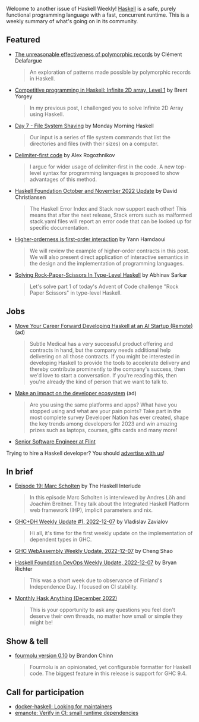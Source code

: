 Welcome to another issue of Haskell Weekly!
[Haskell](https://www.haskell.org) is a safe, purely functional programming language with a fast, concurrent runtime.
This is a weekly summary of what's going on in its community.

## Featured

- [The unreasonable effectiveness of polymorphic records](https://exploring-better-ways.bellroy.com/the-unreasonable-effectiveness-of-polymorphic-records.html) by Clément Delafargue
  > An exploration of patterns made possible by polymorphic records in Haskell.

- [Competitive programming in Haskell: Infinite 2D array, Level 1](https://byorgey.wordpress.com/2022/12/03/competitive-programming-in-haskell-infinite-2d-array-level-1/) by Brent Yorgey
  > In my previous post, I challenged you to solve Infinite 2D Array using Haskell.

- [Day 7 - File System Shaving](https://mmhaskell.com/blog/2022/12/7/day-7-file-system-shaving) by Monday Morning Haskell
  > Our input is a series of file system commands that list the directories and files (with their sizes) on a computer.

- [Delimiter-first code](https://arogozhnikov.github.io/2022/11/29/delimiter-comes-first.html) by Alex Rogozhnikov
  > I argue for wider usage of delimiter-first in the code. A new top-level syntax for programming languages is proposed to show advantages of this method.

- [Haskell Foundation October and November 2022 Update](https://discourse.haskell.org/t/haskell-foundation-october-and-november-2022-update/5392?u=taylorfausak) by David Christiansen
  > The Haskell Error Index and Stack now support each other! This means that after the next release, Stack errors such as malformed stack.yaml files will report an error code that can be looked up for specific documentation.

- [Higher-orderness is first-order interaction](https://www.tweag.io/blog/2022-12-01-higherorderness-is-interaction/) by Yann Hamdaoui
  > We will review the example of higher-order contracts in this post. We will also present direct application of interactive semantics in the design and the implementation of programming languages.

- [Solving Rock-Paper-Scissors In Type-Level Haskell](https://notes.abhinavsarkar.net/2022/type-level-rps) by Abhinav Sarkar
  > Let's solve part 1 of today's Advent of Code challenge "Rock Paper Scissors" in type-level Haskell.

## Jobs

<!-- Runs from 2022-11-17 to 2022-12-08. -->
- [Move Your Career Forward Developing Haskell at an AI Startup (Remote)](https://bit.ly/subtle-haskell) (ad)
  > Subtle Medical has a very successful product offering and contracts in hand, but the company needs additional help delivering on all those contracts. If you might be interested in developing Haskell to provide the tools to accelerate delivery and thereby contribute prominently to the company's success, then we'd love to start a conversation. If you're reading this, then you're already the kind of person that we want to talk to.

<!-- Runs on 2022-12-08, 2022-12-15, 2023-01-05 & 2022-01-12. -->
- [Make an impact on the developer ecosystem](https://developereconomics.net/?member_id=haskell) (ad)
  > Are you using the same platforms and apps? What have you stopped using and what are your pain points? Take part in the most complete survey Developer Nation has ever created, shape the key trends among developers for 2023 and win amazing prizes such as laptops, courses, gifts cards and many more!

- [Senior Software Engineer at Flint](https://np.reddit.com/r/haskell/comments/zcdci5/multiple_senior_haskell_roles_flint_remote/)

Trying to hire a Haskell developer?
You should [advertise with us](https://haskellweekly.news/advertising.html)!

## In brief

- [Episode 19: Marc Scholten](https://haskell.foundation/podcast/19/) by The Haskell Interlude
  > In this episode Marc Scholten is interviewed by Andres Löh and Joachim Breitner. They talk about the Integrated Haskell Platform web framework (IHP), implicit parameters and nix.

- [GHC+DH Weekly Update #1, 2022-12-07](https://discourse.haskell.org/t/ghc-dh-weekly-update-1-2022-12-07/5418?u=taylorfausak) by Vladislav Zavialov
  > Hi all, it's time for the first weekly update on the implementation of dependent types in GHC.

- [GHC WebAssembly Weekly Update, 2022-12-07](https://discourse.haskell.org/t/ghc-webassembly-weekly-update-2022-12-07/5417?u=taylorfausak) by Cheng Shao

- [Haskell Foundation DevOps Weekly Update, 2022-12-07](https://discourse.haskell.org/t/haskell-foundation-devops-weekly-update-2022-12-07/5422?u=taylorfausak) by Bryan Richter
  > This was a short week due to observance of Finland's Independence Day. I focused on CI stability.

- [Monthly Hask Anything (December 2022)](https://np.reddit.com/r/haskell/comments/z9eyu7/monthly_hask_anything_december_2022/)
  > This is your opportunity to ask any questions you feel don't deserve their own threads, no matter how small or simple they might be!

## Show & tell

- [fourmolu version 0.10](https://np.reddit.com/r/haskell/comments/zb542t/ann_fourmolu_01000/) by Brandon Chinn
  > Fourmolu is an opinionated, yet configurable formatter for Haskell code. The biggest feature in this release is support for GHC 9.4.

## Call for participation

- [docker-haskell: Looking for maintainers](https://github.com/haskell/docker-haskell/issues/72)
- [emanote: Verify in CI: small runtime dependencies](https://github.com/EmaApps/emanote/issues/393)
